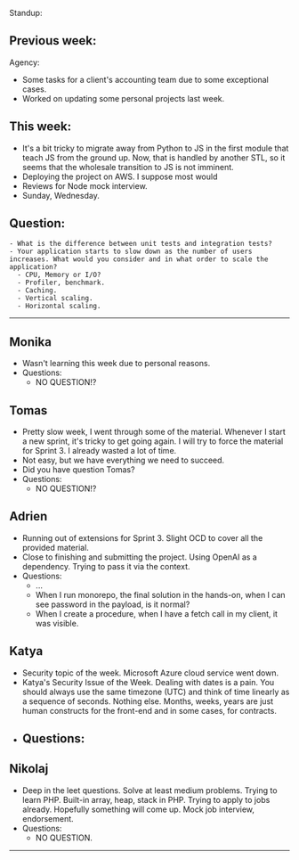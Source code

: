 Standup:

  ## Previous week:

  Agency:
  - Some tasks for a client's accounting team due to some exceptional cases.
  - Worked on updating some personal projects last week.

  ## This week:
  - It's a bit tricky to migrate away from Python to JS in the first module that teach JS from the ground up. Now, that is handled by another STL, so it seems that the wholesale transition to JS is not imminent.
  - Deploying the project on AWS. I suppose most would
  - Reviews for Node mock interview.
  - Sunday, Wednesday.

  ## Question:
    - What is the difference between unit tests and integration tests?
    - Your application starts to slow down as the number of users increases. What would you consider and in what order to scale the application?
      - CPU, Memory or I/O?
      - Profiler, benchmark.
      - Caching.
      - Vertical scaling.
      - Horizontal scaling.

--- --- ---

## Monika

- Wasn't learning this week due to personal reasons.
- Questions:
  - NO QUESTION!?

## Tomas

- Pretty slow week, I went through some of the material. Whenever I start a new sprint, it's tricky to get going again. I will try to force the material for Sprint 3. I already wasted a lot of time.
- Not easy, but we have everything we need to succeed.
- Did you have question Tomas?
- Questions:
  - NO QUESTION!?

## Adrien

- Running out of extensions for Sprint 3. Slight OCD to cover all the provided material.
- Close to finishing and submitting the project. Using OpenAI as a dependency. Trying to pass it via the context.
- Questions:
  - ...
  - When I run monorepo, the final solution in the hands-on, when I can see password in the payload, is it normal?
  - When I create a procedure, when I have a fetch call in my client, it was visible.

## Katya

- Security topic of the week. Microsoft Azure cloud service went down.
- Katya's Security Issue of the Week. Dealing with dates is a pain. You should always use the same timezone (UTC) and think of time linearly as a sequence of seconds. Nothing else. Months, weeks, years are just human constructs for the front-end and in some cases, for contracts.
- Questions:
  -

## Nikolaj

- Deep in the leet questions. Solve at least medium problems. Trying to learn PHP. Built-in array, heap, stack in PHP. Trying to apply to jobs already. Hopefully something will come up. Mock job interview, endorsement.
- Questions:
  - NO QUESTION.

---
